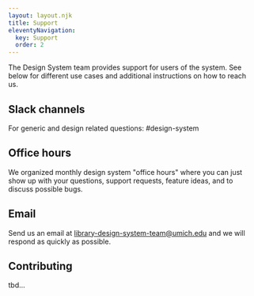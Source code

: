 ```yaml
---
layout: layout.njk
title: Support
eleventyNavigation:
  key: Support
  order: 2
---
```


The Design System team provides support for users of the system. See below for different use cases and additional instructions on how to reach us.

## Slack channels

For generic and design related questions: #design-system

## Office hours

We organized monthly design system "office hours" where you can just show up with your questions, support requests, feature ideas, and to discuss possible bugs.

## Email

Send us an email at library-design-system-team@umich.edu and we will respond as quickly as possible.

## Contributing

tbd...
